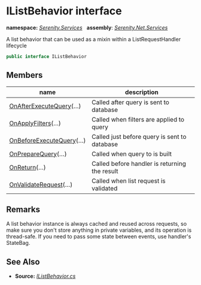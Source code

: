 # IListBehavior interface
**namespace:** *[Serenity.Services](../README.md#serenity.services-namespace)*   **assembly**: *[Serenity.Net.Services](../README.md)*

A list behavior that can be used as a mixin within a ListRequestHandler lifecycle

```csharp
public interface IListBehavior
```

## Members

| name | description |
| --- | --- |
| [OnAfterExecuteQuery](IListBehavior/OnAfterExecuteQuery.md)(…) | Called after query is sent to database |
| [OnApplyFilters](IListBehavior/OnApplyFilters.md)(…) | Called when filters are applied to query |
| [OnBeforeExecuteQuery](IListBehavior/OnBeforeExecuteQuery.md)(…) | Called just before query is sent to database |
| [OnPrepareQuery](IListBehavior/OnPrepareQuery.md)(…) | Called when query to is built |
| [OnReturn](IListBehavior/OnReturn.md)(…) | Called before handler is returning the result |
| [OnValidateRequest](IListBehavior/OnValidateRequest.md)(…) | Called when list request is validated |

## Remarks

A list behavior instance is always cached and reused across requests, so make sure you don't store anything in private variables, and its operation is thread-safe. If you need to pass some state between events, use handler's StateBag.

## See Also

* **Source:** *[IListBehavior.cs](https://github.com/serenity-is/Serenity/blob/master/src/Serenity.Net.Services/RequestHandlers/List/IListBehavior.cs)*